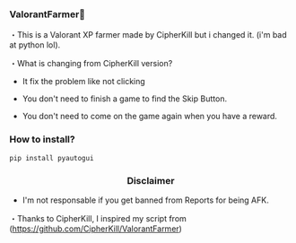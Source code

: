 ### ValorantFarmer👻
・This is a Valorant XP farmer made by CipherKill but i changed it. (i'm bad at python lol).

・What is changing from CipherKill version?

 + It fix the problem like not clicking

 + You don't need to finish a game to find the Skip Button.

 + You don't need to come on the game again when you have a reward.
 
### How to install?
```python3
pip install pyautogui
``` 

 ### <p align="center">Disclaimer</p>
 * I'm not responsable if you get banned from Reports for being AFK.
 
 
・Thanks to CipherKill, I inspired my script from (https://github.com/CipherKill/ValorantFarmer)


